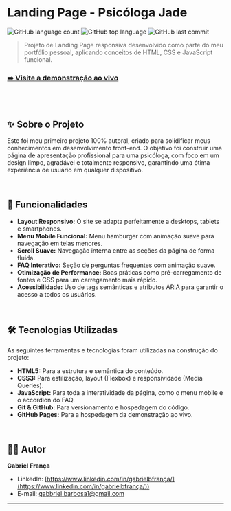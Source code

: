 # Landing Page - Psicóloga Jade

![GitHub language count](https://img.shields.io/github/languages/count/gabriellbf/psicologajade?style=for-the-badge)
![GitHub top language](https://img.shields.io/github/languages/top/gabriellbf/psicologajade?style=for-the-badge)
![GitHub last commit](https://img.shields.io/github/last-commit/gabriellbf/psicologajade?style=for-the-badge)

> Projeto de Landing Page responsiva desenvolvido como parte do meu portfólio pessoal, aplicando conceitos de HTML, CSS e JavaScript funcional.

### [➡️ Visite a demonstração ao vivo](https://gabriellbf.github.io/psicologajade/)

<br>

<br>

## ✨ Sobre o Projeto

Este foi meu primeiro projeto 100% autoral, criado para solidificar meus conhecimentos em desenvolvimento front-end. O objetivo foi construir uma página de apresentação profissional para uma psicóloga, com foco em um design limpo, agradável e totalmente responsivo, garantindo uma ótima experiência de usuário em qualquer dispositivo.

<br>

## 🚀 Funcionalidades

- **Layout Responsivo:** O site se adapta perfeitamente a desktops, tablets e smartphones.
- **Menu Mobile Funcional:** Menu hamburger com animação suave para navegação em telas menores.
- **Scroll Suave:** Navegação interna entre as seções da página de forma fluida.
- **FAQ Interativo:** Seção de perguntas frequentes com animação suave.
- **Otimização de Performance:** Boas práticas como pré-carregamento de fontes e CSS para um carregamento mais rápido.
- **Acessibilidade:** Uso de tags semânticas e atributos ARIA para garantir o acesso a todos os usuários.

<br>

## 🛠️ Tecnologias Utilizadas

As seguintes ferramentas e tecnologias foram utilizadas na construção do projeto:

- **HTML5:** Para a estrutura e semântica do conteúdo.
- **CSS3:** Para estilização, layout (Flexbox) e responsividade (Media Queries).
- **JavaScript:** Para toda a interatividade da página, como o menu mobile e o accordion do FAQ.
- **Git & GitHub:** Para versionamento e hospedagem do código.
- **GitHub Pages:** Para a hospedagem da demonstração ao vivo.

<br>

## 👨‍💻 Autor

**Gabriel França**

- LinkedIn: [https://www.linkedin.com/in/gabrielbfrança/](https://www.linkedin.com/in/gabrielbfrança/))
- E-mail: gabbriel.barbosa1@gmail.com

---

